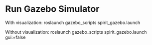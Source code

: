
# Run Gazebo Simulator

With visualization:
roslaunch gazebo_scripts spirit_gazebo.launch

Without visualization:
roslaunch gazebo_scripts spirit_gazebo.launch gui:=false